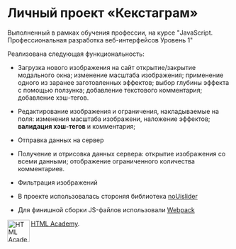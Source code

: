 # Личный проект «Кекстаграм»
Выполненный в рамках обучения профессии, на курсе "JavaScript. Профессиональная разработка веб-интерфейсов
Уровень 1"

Реализована следующая функциональность:
- Загрузка нового изображения на сайт
открытие/закрытие модального окна; 
изменение масштаба изображения;
применение одного из заранее заготовленных эффектов;
выбор глубины эффекта с помощью ползунка;
добавление текстового комментария;
добавление хэш-тегов.

- Редактирование изображения и ограничения, накладываемые на поля:
изменения масштаба изображени, наложение эффектов;
<b>валидация хэш-тегов </b> и комментария;

- Отправка данных на сервер

- Получение и отрисовка данных сервера:
открытие изображения со всеми данными;
отображение ограниченного количества комментариев.

- Фильтрация изображений

- В проекте использовалась стороняя библиотека [noUislider](https://refreshless.com/nouislider/)

- Для финишной сборки JS-файлов использовали [Webpack](https://webpack.js.org/)


<a href="https://htmlacademy.ru/intensive/javascript"><img align="left" width="50" height="50" alt="HTML Academy" src="https://up.htmlacademy.ru/static/img/intensive/javascript/logo-for-github-2.png"></a>
[HTML Academy](https://htmlacademy.ru).
